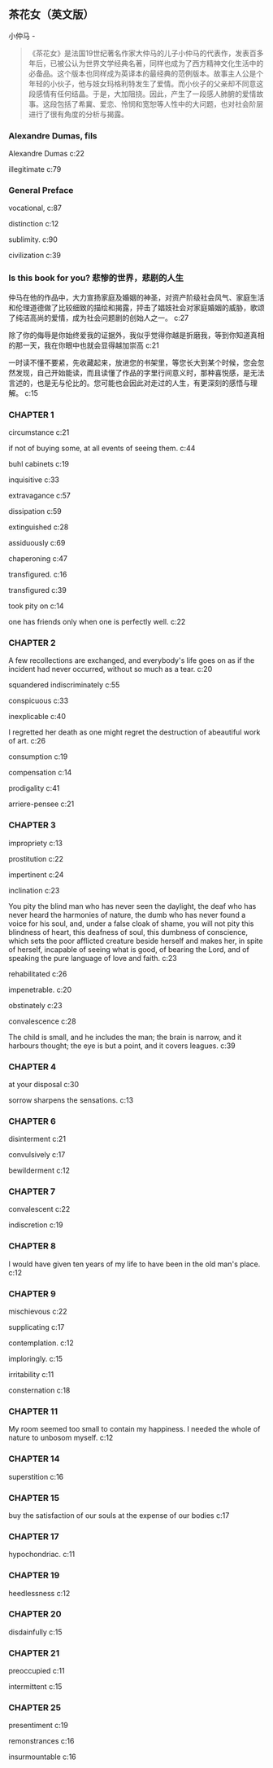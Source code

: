 ## 茶花女（英文版）

小仲马  -  

> 《茶花女》是法国19世纪著名作家大仲马的儿子小仲马的代表作，发表百多年后，已被公认为世界文学经典名著，同样也成为了西方精神文化生活中的必备品。这个版本也同样成为英译本的最经典的范例版本。故事主人公是个年轻的小伙子，他与妓女玛格利特发生了爱情。而小伙子的父亲却不同意这段感情有任何结晶。于是，大加阻挠。因此，产生了一段感人肺腑的爱情故事。这段包括了希冀、爱恋、怜悯和宽恕等人性中的大问题，也对社会阶层进行了很有角度的分析与揭露。


### Alexandre Dumas, fils

Alexandre Dumas c:22

illegitimate c:79

### General Preface

vocational, c:87

distinction c:12

 sublimity. c:90

civilization c:39

### Is this book for you? 悲惨的世界，悲剧的人生

仲马在他的作品中，大力宣扬家庭及婚姻的神圣，对资产阶级社会风气、家庭生活和伦理道德做了比较细致的描绘和揭露，抨击了娼妓社会对家庭婚姻的威胁，歌颂了纯洁高尚的爱情，成为社会问题剧的创始人之一。 c:27

除了你的侮辱是你始终爱我的证据外，我似乎觉得你越是折磨我，等到你知道真相的那一天，我在你眼中也就会显得越加崇高 c:21

一时读不懂不要紧，先收藏起来，放进您的书架里，等您长大到某个时候，您会忽然发现，自己开始能读，而且读懂了作品的字里行间意义时，那种喜悦感，是无法言述的，也是无与伦比的。您可能也会因此对走过的人生，有更深刻的感悟与理解。 c:15

### CHAPTER 1

circumstance c:21

if not of buying some, at all events of seeing them. c:44

buhl cabinets c:19

inquisitive c:33

extravagance c:57

dissipation c:59

extinguished c:28

assiduously c:69

chaperoning c:47

transfigured. c:16

transfigured c:39

 took pity on c:14

one has friends only when one is perfectly well. c:22

### CHAPTER 2

A few recollections are exchanged, and everybody's life goes on as if the incident had never occurred, without so much as a tear. c:20

squandered indiscriminately c:55

conspicuous c:33

inexplicable c:40

I regretted her death as one might regret the destruction of abeautiful work of art. c:26

consumption c:19

compensation c:14

prodigality c:41

arriere-pensee c:21

### CHAPTER 3

impropriety c:13

prostitution c:22

impertinent c:24

inclination c:23

You pity the blind man who has never seen the daylight, the deaf who has never heard the harmonies of nature, the dumb who has never found a voice for his soul, and, under a false cloak of shame, you will not pity this blindness of heart, this deafness of soul, this dumbness of conscience, which sets the poor afflicted creature beside herself and makes her, in spite of herself, incapable of seeing what is good, of bearing the Lord, and of speaking the pure language of love and faith. c:23

rehabilitated c:26

impenetrable. c:20

obstinately c:23

convalescence c:28

The child is small, and he includes the man; the brain is narrow, and it harbours thought; the eye is but a point, and it covers leagues. c:39

### CHAPTER 4

at your disposal c:30

sorrow sharpens the sensations. c:13

### CHAPTER 6

disinterment c:21

convulsively c:17

bewilderment c:12

### CHAPTER 7

convalescent c:22

indiscretion c:19

### CHAPTER 8

I would have given ten years of my life to have been in the old man's place. c:12

### CHAPTER 9

mischievous c:22

supplicating c:17

contemplation. c:12

imploringly. c:15

irritability c:11

consternation c:18

### CHAPTER 11

My room seemed too small to contain my happiness. I needed the whole of nature to unbosom myself. c:12

### CHAPTER 14

superstition c:16

### CHAPTER 15

buy the satisfaction of our souls at the expense of our bodies c:17

### CHAPTER 17

hypochondriac. c:11

### CHAPTER 19

heedlessness c:12

### CHAPTER 20

disdainfully c:15

### CHAPTER 21

preoccupied c:11

intermittent c:15

### CHAPTER 25

presentiment c:19

remonstrances c:16

insurmountable c:16